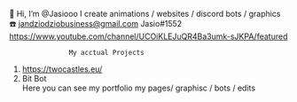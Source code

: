👋 Hi, I’m @Jasiooo 
I create animations / websites / discord bots / graphics
☎️ jandziodziobusiness@gmail.com
Jasio#1552 
https://www.youtube.com/channel/UCOiKLEJuQR4Ba3umk-sJKPA/featured
                   
                   
                   My acctual Projects
1. https://twocastles.eu/
2. Bit Bot          
                    Here you  can see my portfolio my pages/ graphisc / bots / edits 
                    
